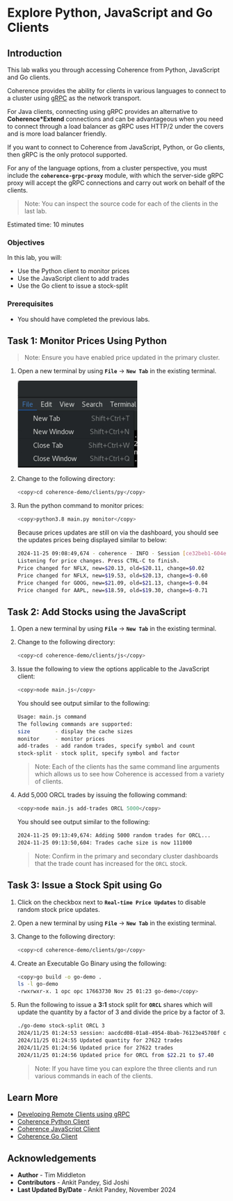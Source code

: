 # Explore Python, JavaScript and Go Clients

## Introduction

This lab walks you through accessing Coherence from Python, JavaScript and Go clients.

Coherence provides the ability for clients in various languages to connect to a cluster 
using [gRPC](https://grpc.io/) as the network transport.

For Java clients, connecting using gRPC provides an alternative to **Coherence*Extend** connections and can be advantageous when you need to connect through a load balancer as gRPC uses HTTP/2 under the covers and is more load balancer friendly.

If you want to connect to Coherence from JavaScript, Python, or Go clients, then gRPC is the only protocol supported.

For any of the language options, from a cluster perspective, you must include the **`coherence-grpc-proxy`** module, with which the server-side gRPC proxy will accept the gRPC connections and carry out work on behalf of the clients.       

> Note: You can inspect the source code for each of the clients in the last lab.

Estimated time: 10 minutes

### Objectives

In this lab, you will:

* Use the Python client to monitor prices
* Use the JavaScript client to add trades
* Use the Go client to issue a stock-split

### Prerequisites

* You should have completed the previous labs.

## Task 1: Monitor Prices Using Python

> Note: Ensure you have enabled price updated in the primary cluster.

1. Open a new terminal by using **`File`** -> **`New Tab`** in the existing terminal.

   ![New Terminal](images/new-terminal.png "New Terminal")

2. Change to the following directory:
      ```bash
      <copy>cd coherence-demo/clients/py</copy>
      ```
                     
3. Run the python command to monitor prices:
      ```bash
      <copy>python3.8 main.py monitor</copy>
      ```       
   
   Because prices updates are still on via the dashboard, you should see the updates prices being displayed similar to below:

      ```bash   
      2024-11-25 09:08:49,674 - coherence - INFO - Session [ce32beb1-604e-49d3-bf00-b6d3b7f827a7] connected to [localhost:1408].
      Listening for price changes. Press CTRL-C to finish.
      Price changed for NFLX, new=$20.13, old=$20.11, change=$0.02  
      Price changed for NFLX, new=$19.53, old=$20.13, change=$-0.60
      Price changed for GOOG, new=$21.09, old=$21.13, change=$-0.04
      Price changed for AAPL, new=$18.59, old=$19.30, change=$-0.71
      ```
    
## Task 2: Add Stocks using the JavaScript

1. Open a new terminal by using **`File`** -> **`New Tab`** in the existing terminal.

2. Change to the following directory:
      ```bash
      <copy>cd coherence-demo/clients/js</copy>
      ```
                              
3. Issue the following to view the options applicable to the JavaScript client:
      ```bash
      <copy>node main.js</copy>
      ```     
        
   You should see output similar to the following:
     
      ```bash
      Usage: main.js command
      The following commands are supported:
      size        - display the cache sizes
      monitor     - monitor prices
      add-trades  - add random trades, specify symbol and count
      stock-split - stock split, specify symbol and factor
      ```                                                    

      > Note: Each of the clients has the same command line arguments which allows us to see how Coherence is accessed from a variety of clients.
   
4. Add 5,000 ORCL trades by issuing the following command:
      ```bash
      <copy>node main.js add-trades ORCL 5000</copy>
      ``` 
   
      You should see output similar to the following:
   
      ```bash
      2024-11-25 09:13:49,674: Adding 5000 random trades for ORCL...
      2024-11-25 09:13:50,604: Trades cache size is now 111000
      ```      
   
      > Note: Confirm in the primary and secondary cluster dashboards that the trade count has increased for the `ORCL` stock.
   
## Task 3: Issue a Stock Spit using Go

1. Click on the checkbox next to  **`Real-time Price Updates`** to disable random stock price updates.
          
2. Open a new terminal by using **`File`** -> **`New Tab`**  in the existing terminal.

3. Change to the following directory:
      ```bash
      <copy>cd coherence-demo/clients/go</copy>
      ```

4. Create an Executable Go Binary using the following:
      ```bash
      <copy>go build -o go-demo .  
      ls -l go-demo
      -rwxrwxr-x. 1 opc opc 17663730 Nov 25 01:23 go-demo</copy>
      ```       

5. Run the following to issue a **3:1** stock split for **`ORCL`** shares which will update the quantity by a factor of 3 and divide the price by a factor of 3.
         
      ```bash
      ./go-demo stock-split ORCL 3
      2024/11/25 01:24:53 session: aacdcd08-01a8-4954-8bab-76123e45708f connected to address localhost:1408
      2024/11/25 01:24:55 Updated quantity for 27622 trades
      2024/11/25 01:24:56 Updated price for 27622 trades
      2024/11/25 01:24:56 Updated price for ORCL from $22.21 to $7.40
      ```
          
      > Note: If you have time you can explore the three clients and run various commands in each of the clients.

## Learn More
                                                                        
* [Developing Remote Clients using gRPC](https://docs.oracle.com/en/middleware/standalone/coherence/14.1.2.0/develop-remote-clients/getting-started-grpc.html)
* [Coherence Python Client](https://github.com/oracle/coherence-py-client)
* [Coherence JavaScript Client](https://github.com/oracle/coherence-js-client)
* [Coherence Go Client](https://github.com/oracle/coherence-go-client)

## Acknowledgements

* **Author** - Tim Middleton
* **Contributors** - Ankit Pandey, Sid Joshi
* **Last Updated By/Date** - Ankit Pandey, November 2024